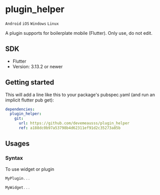 # plugin_helper
`Android` `iOS` `Windows` `Linux`

A plugin supports for boilerplate mobile (Flutter). Only use, do not edit.

## SDK
 - Flutter
 - Version: 3.13.2 or newer
 
## Getting started
This will add a line like this to your package's pubspec.yaml (and run an implicit flutter pub get):
```yaml
dependencies:
  plugin_helper:
    git:
      url: https://github.com/devemeausss/plugin_helper
      ref: a188dc0b97a53798b4d62311ef91d2c35273a85b
```

## Usages

### Syntax
To use widget or plugin 
```dart
MyPlugin...

MyWidget...
```